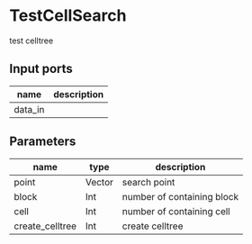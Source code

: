 TestCellSearch
==============
test celltree

Input ports
-----------
|name|description|
|-|-|
|data_in||

Parameters
----------
|name|type|description|
|-|-|-|
|point|Vector|search point|
|block|Int|number of containing block|
|cell|Int|number of containing cell|
|create_celltree|Int|create celltree|
